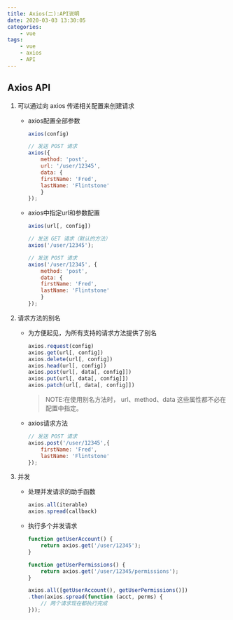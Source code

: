 ```yaml
---
title: Axios(二):API说明
date: 2020-03-03 13:30:05
categories:
    - vue
tags:
    - vue
    - axios
    - API
---
```


## Axios API

1. 可以通过向 axios 传递相关配置来创建请求

    - axios配置全部参数

        ```javascript
        axios(config)
        ```

        ```javascript
        // 发送 POST 请求
        axios({
            method: 'post',
            url: '/user/12345',
            data: {
            firstName: 'Fred',
            lastName: 'Flintstone'
            }
        });
        ```

    - axios中指定url和参数配置

        ```javascript
        axios(url[, config])
        ```

        ```javascript
        // 发送 GET 请求（默认的方法）
        axios('/user/12345');
        ```

        ```javascript
        // 发送 POST 请求
        axios('/user/12345', {
            method: 'post',
            data: {
            firstName: 'Fred',
            lastName: 'Flintstone'
            }
        });
        ```

2. 请求方法的别名

    - 为方便起见，为所有支持的请求方法提供了别名

        ```javascript
        axios.request(config)
        axios.get(url[, config])
        axios.delete(url[, config])
        axios.head(url[, config])
        axios.post(url[, data[, config]])
        axios.put(url[, data[, config]])
        axios.patch(url[, data[, config]])
        ```

        > NOTE:在使用别名方法时， url、method、data 这些属性都不必在配置中指定。

    - axios请求方法

        ```javascript
        // 发送 POST 请求
        axios.post('/user/12345',{
            firstName: 'Fred',
            lastName: 'Flintstone'
        });
        ```

3. 并发

    - 处理并发请求的助手函数

        ```javascript
        axios.all(iterable)
        axios.spread(callback)
        ```

    - 执行多个并发请求

        ```javascript
        function getUserAccount() {
            return axios.get('/user/12345');
        }

        function getUserPermissions() {
            return axios.get('/user/12345/permissions');
        }

        axios.all([getUserAccount(), getUserPermissions()])
        .then(axios.spread(function (acct, perms) {
            // 两个请求现在都执行完成
        }));
        ```
